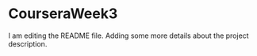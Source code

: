 # CourseraWeek3
I am editing the README file. Adding some more details about the project description.
